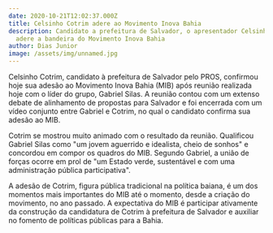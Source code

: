 ```yaml
---
date: 2020-10-21T12:02:37.000Z
title: Celsinho Cotrim adere ao Movimento Inova Bahia
description: Candidato a prefeitura de Salvador, o apresentador Celsinho Cotrim
  adere a bandeira do Movimento Inova Bahia
author: Dias Junior
image: /assets/img/unnamed.jpg
---
```

Celsinho Cotrim, candidato à prefeitura de Salvador pelo PROS, confirmou hoje sua adesão ao Movimento Inova Bahia (MIB) após reunião realizada hoje com o líder do grupo, Gabriel Silas. A reunião contou com um extenso debate de alinhamento de propostas para Salvador e foi encerrada com um vídeo conjunto entre Gabriel e Cotrim, no qual o candidato confirma sua adesão ao MIB.

Cotrim se mostrou muito animado com o resultado da reunião. Qualificou Gabriel Silas como "um jovem aguerrido e idealista, cheio de sonhos" e concordou em compor os quadros do MIB. Segundo Gabriel, a união de forças ocorre em prol de "um Estado verde, sustentável e com uma administração pública participativa".

A adesão de Cotrim, figura pública tradicional na política baiana, é um dos momentos mais importantes do MIB até o momento, desde a criação do movimento, no ano passado. A expectativa do MIB é participar ativamente da construção da candidatura de Cotrim à prefeitura de Salvador e auxiliar no fomento de políticas públicas para a Bahia.
